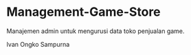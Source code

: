 # Management-Game-Store
Manajemen admin untuk mengurusi data toko penjualan game.

Ivan Ongko Sampurna
